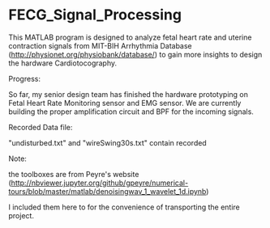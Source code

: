 # FECG_Signal_Processing



This MATLAB program is designed to analyze fetal heart rate and uterine contraction signals from MIT-BIH Arrhythmia Database (http://physionet.org/physiobank/database/) to gain more insights to design the hardware Cardiotocography. 


Progress:

So far, my senior design team has finished the hardware prototyping on Fetal Heart Rate Monitoring sensor and EMG sensor. We are currently building the proper amplification circuit and BPF for the incoming signals.


Recorded Data file:

"undisturbed.txt" and "wireSwing30s.txt" contain recorded


Note:

the toolboxes are from Peyre's website (http://nbviewer.jupyter.org/github/gpeyre/numerical-tours/blob/master/matlab/denoisingwav_1_wavelet_1d.ipynb)

I included them here to for the convenience of transporting the entire project.

